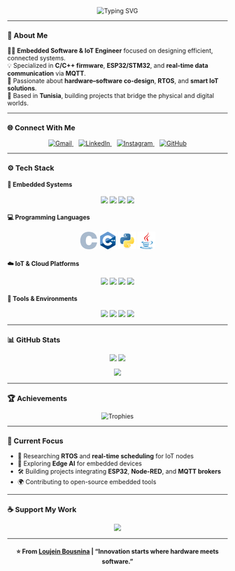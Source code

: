<!-- Profile README for Loujein Bousnina -->
<p align="center">
  <img src="https://readme-typing-svg.herokuapp.com?font=Fira+Code&pause=1000&color=40C463&center=true&vCenter=true&width=600&lines=👋+Hi%2C+I'm+Loujein+Bousnina;🚀+Embedded+Systems+Engineer;💡+IoT+and+Firmware+Developer;⚙️+Passionate+about+Hardware-Software+Integration" alt="Typing SVG" />
</p>

---

### 🧠 About Me  

👩‍💻 **Embedded Software & IoT Engineer** focused on designing efficient, connected systems.  
💡 Specialized in **C/C++ firmware**, **ESP32/STM32**, and **real-time data communication** via **MQTT**.  
📡 Passionate about **hardware–software co-design**, **RTOS**, and **smart IoT solutions**.  
📍 Based in **Tunisia**, building projects that bridge the physical and digital worlds.  

---

### 🌐 Connect With Me  

<p align="center">
  <a href="mailto:majdoub.loujein1211@gmail.com">
    <img src="https://img.icons8.com/fluency/48/gmail-new.png" width="45" height="45" alt="Gmail"/>
  </a>
  &nbsp;&nbsp;
  <a href="https://www.linkedin.com/in/bousnina-loujein-5965a2194/">
    <img src="https://img.icons8.com/fluency/48/linkedin.png" width="45" height="45" alt="LinkedIn"/>
  </a>
  &nbsp;&nbsp;
  <a href="https://www.instagram.com/loujein.bousnina/">
    <img src="https://img.icons8.com/fluency/48/instagram-new.png" width="45" height="45" alt="Instagram"/>
  </a>
  &nbsp;&nbsp;
  <a href="https://github.com/bousnina-loujein">
    <img src="https://img.icons8.com/fluency/48/github.png" width="45" height="45" alt="GitHub"/>
  </a>
</p>

---

### ⚙️ Tech Stack  

#### 🧩 Embedded Systems  
<p align="center">
  <img src="https://cdn.worldvectorlogo.com/logos/arduino-1.svg" height="40" />
  <img src="https://upload.wikimedia.org/wikipedia/commons/7/7b/ESP32_Espressif_ESP-WROOM-32_Shielded.jpg" height="40" />
  <img src="https://upload.wikimedia.org/wikipedia/fr/3/3b/Raspberry_Pi_logo.svg" height="40" />
  <img src="https://upload.wikimedia.org/wikipedia/commons/1/17/STMicroelectronics-Logo.svg" height="40" />
</p>

#### 💻 Programming Languages  
<p align="center">
  <img src="https://raw.githubusercontent.com/devicons/devicon/master/icons/c/c-original.svg" height="40"/>
  <img src="https://raw.githubusercontent.com/devicons/devicon/master/icons/cplusplus/cplusplus-original.svg" height="40"/>
  <img src="https://raw.githubusercontent.com/devicons/devicon/master/icons/python/python-original.svg" height="40"/>
  <img src="https://raw.githubusercontent.com/devicons/devicon/master/icons/java/java-original.svg" height="40"/>
</p>

#### ☁️ IoT & Cloud Platforms  
<p align="center">
  <img src="https://upload.wikimedia.org/wikipedia/commons/e/e0/Mqtt-hor.svg" height="40"/>
  <img src="https://www.vectorlogo.zone/logos/amazon_aws/amazon_aws-icon.svg" height="40"/>
  <img src="https://www.vectorlogo.zone/logos/microsoft_azure/microsoft_azure-icon.svg" height="40"/>
  <img src="https://www.vectorlogo.zone/logos/google_cloud/google_cloud-icon.svg" height="40"/>
</p>

#### 🧰 Tools & Environments  
<p align="center">
  <img src="https://www.vectorlogo.zone/logos/git-scm/git-scm-icon.svg" height="40"/>
  <img src="https://www.vectorlogo.zone/logos/docker/docker-icon.svg" height="40"/>
  <img src="https://www.vectorlogo.zone/logos/linux/linux-icon.svg" height="40"/>
  <img src="https://upload.wikimedia.org/wikipedia/commons/2/21/Matlab_Logo.png" height="40"/>
</p>

---

### 📊 GitHub Stats  

<p align="center">
  <img src="https://github-readme-stats.vercel.app/api?username=bousnina-loujein&show_icons=true&theme=github_dark&hide_border=true" height="170"/>
  <img src="https://github-readme-streak-stats.herokuapp.com?user=bousnina-loujein&theme=github-dark&hide_border=true" height="170"/>
</p>

<p align="center">
  <img src="https://github-readme-stats.vercel.app/api/top-langs/?username=bousnina-loujein&layout=compact&theme=github_dark&hide_border=true" height="150"/>
</p>

---

### 🏆 Achievements  

<p align="center">
  <img src="https://github-profile-trophy.vercel.app/?username=bousnina-loujein&theme=darkhub&margin-w=15&margin-h=15" alt="Trophies" />
</p>

---

### 🚀 Current Focus  

- 🔬 Researching **RTOS** and **real-time scheduling** for IoT nodes  
- 🧠 Exploring **Edge AI** for embedded devices  
- 🛠️ Building projects integrating **ESP32**, **Node-RED**, and **MQTT brokers**  
- 🌍 Contributing to open-source embedded tools  

---

### ☕ Support My Work  

<p align="center">
  <a href="https://www.buymeacoffee.com/loujeinbousnina">
    <img src="https://img.shields.io/badge/☕_Buy_Me_A_Coffee-FFDD00?style=for-the-badge&logo=buy-me-a-coffee&logoColor=black" />
  </a>
</p>

---

<h4 align="center">
⭐ From <a href="https://github.com/bousnina-loujein">Loujein Bousnina</a> | “Innovation starts where hardware meets software.”
</h4>
